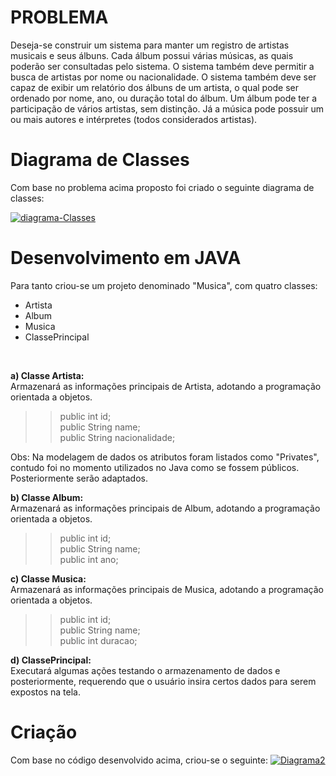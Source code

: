 # PROBLEMA

Deseja-se construir um sistema para manter um registro de artistas musicais e seus álbuns. Cada álbum possui várias músicas, 
as quais poderão ser consultadas pelo sistema. O sistema também deve permitir a busca de artistas por nome ou nacionalidade. 
O sistema também deve ser capaz de exibir um relatório dos álbuns de um artista, o qual pode ser ordenado por nome, ano, 
ou duração total do álbum. Um álbum pode ter a participação de vários artistas, sem distinção. Já a música pode possuir um ou 
mais autores e intérpretes (todos considerados artistas).
<br>


# Diagrama de Classes

Com base no problema acima proposto foi criado o seguinte diagrama de classes:

<a href="https://imgbb.com/"><img src="https://i.ibb.co/XSnZbM5/diagrama-Classes.jpg" alt="diagrama-Classes" border="0"></a>

# Desenvolvimento em JAVA

Para tanto criou-se um projeto denominado "Musica", com quatro classes: 
<br>
* Artista
* Album
* Musica
* ClassePrincipal
<br>

**a) Classe Artista:** <br>
Armazenará as informações principais de Artista, adotando a programação orientada a objetos. 

> >	public int id; <br>
> >	public String name; <br>
> > public String nacionalidade; <br>

Obs: Na modelagem de dados os atributos foram listados como "Privates", contudo foi no momento utilizados no Java como se fossem públicos. Posteriormente serão adaptados. 
<br>

**b) Classe Album:** <br>
Armazenará as informações principais de Album, adotando a programação orientada a objetos. 

> > public int id; <br>
> >	public String name; <br>
> >	public int ano; <br>

**c) Classe Musica:** <br>
Armazenará as informações principais de Musica, adotando a programação orientada a objetos.

> >	public int id; <br>
> >	public String name; <br>
> >	public int duracao; <br>

**d) ClassePrincipal:** <br>
Executará algumas ações testando o armazenamento de dados e posteriormente, requerendo que o usuário insira certos dados para serem expostos na tela. <br>

# Criação 

Com base no código desenvolvido acima, criou-se o seguinte:
<a href="https://imgbb.com/"><img src="https://i.ibb.co/Jjk2Vbj/Diagrama2.jpg" alt="Diagrama2" border="0"></a>
